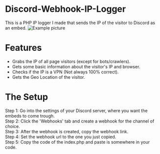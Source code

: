 # Discord-Webhook-IP-Logger
This is a PHP IP logger I made that sends the IP of the visitor to Discord as an embed.
![Example picture](https://i.imgur.com/fzxgFPy.png)

# Features
- Grabs the IP of all page visitors (except for bots/crawlers).
- Gets some basic information about the visitor's IP and browser.
- Checks if the IP is a VPN (Not always 100% correct).
- Gets the Geo Location of the visitor.

# The Setup
Step 1: Go into the settings of your Discord server, where you want the embeds to come trough.<br>
Step 2: Click the 'Webhooks' tab and create a webhook for the channel of choice.<br>
Step 3: After the webhook is created, copy the webhook link.<br>
Step 4: Set the webhook url to the one you just copied.<br>
Step 5: Copy the code of the index.php and paste is somewhere in your code.<br>
